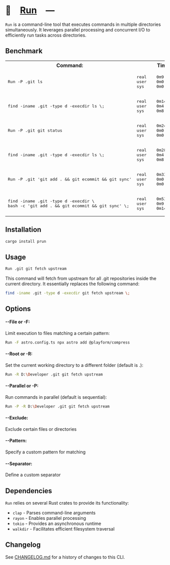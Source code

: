 # 🍺 [Run] —

`Run` is a command-line tool that executes commands in multiple directories
simultaneously. It leverages parallel processing and concurrent I/O to
efficiently run tasks across directories.

[Run]: HTTPS://crates.io/crates/prun

## Benchmark

<table>
	<tr>
		<th>Command:</th>
		<th>Time:</th>
	</tr>
	<tr>
		<td>
			<pre>Run -P .git ls</pre>
		</td>
		<td>
			<pre>real    0m9.441s
user    0m0.030s
sys     0m0.046s</pre>
		</td>
	</tr>
	<tr>
		<td>
			<pre>find -iname .git -type d -execdir ls \;</pre>
		</td>
		<td>
			<pre>real    0m14.293s +5s
user    0m4.645s +4s
sys     0m8.937s +8s</pre>
		</td>
	</tr>
	<tr>
		<td>
			<pre>Run -P .git git status</pre>
		</td>
		<td>
			<pre>real    0m24.146s
user    0m0.030s
sys     0m0.062s</pre>
		</td>
	</tr>
	<tr>
		<td>
			<pre>find -iname .git -type d -execdir ls \;</pre>
		</td>
		<td>
			<pre>real    0m28.584s +4s
user    0m4.695s +4s
sys     0m8.354s +8s</pre>
		</td>
	</tr>
	<tr>
		<td>
			<pre>Run -P .git 'git add . && git ecommit && git sync'</pre>
		</td>
		<td>
			<pre>real    0m33.813s
user    0m0.015s
sys     0m0.060s</pre>
		</td>
	</tr>
	<tr>
		<td>
			<pre>find -iname .git -type d -execdir \
bash -c 'git add . && git ecommit && git sync' \;</pre>
		</td>
		<td>
			<pre>real    0m53.122s +20s
user    0m9.449s +9s
sys     0m14.442s +14s</pre>
		</td>
	</tr>
</table>

## Installation

```sh
cargo install prun
```

## Usage

```sh
Run .git git fetch upstream
```

This command will fetch from upstream for all .git repositories inside the
current directory. It essentially replaces the following command:

```sh
find -iname .git -type d -execdir git fetch upstream \;
```

## Options

#### --File or -F:

Limit execution to files matching a certain pattern:

```sh
Run -F astro.config.ts npx astro add @playform/compress
```

#### --Root or -R:

Set the current working directory to a different folder (default is .):

```sh
Run -R D:\Developer .git git fetch upstream
```

#### --Parallel or -P:

Run commands in parallel (default is sequential):

```sh
Run -P -R D:\Developer .git git fetch upstream
```

#### --Exclude:

Exclude certain files or directories

#### --Pattern:

Specify a custom pattern for matching

#### --Separator:

Define a custom separator

## Dependencies

`Run` relies on several Rust crates to provide its functionality:

-   `clap` - Parses command-line arguments
-   `rayon` - Enables parallel processing
-   `tokio` - Provides an asynchronous runtime
-   `walkdir` - Facilitates efficient filesystem traversal

[Run]: HTTPS://crates.io/crates/prun

## Changelog

See [CHANGELOG.md](CHANGELOG.md) for a history of changes to this CLI.
